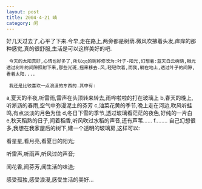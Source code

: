 ```yaml
---
layout: post
title: 2004-4-21 晴 
category: 闲
---
```

好几天过去了,心平了下来.今早,走在路上,两旁都是树荫.微风吹拂着头发,痒痒的那种感觉,真的很舒服,生活是可以这样美好的吧.

     今天的太阳真好,心情也好多了,所以qq的昵称修改为:叶子-阳光,幻想着:蓝天白云树荫,眼光透过树叶的间隙照射下来,那些光斑,摇来移去.风,轻轻吹着,而我,躺在地上,透过叶子的间隙,看着太阳....

     我还是比较喜欢一点浪漫的东西的.其中有:
   a,夏天的半夜,听雷雨,雷声在头顶转来转去,雨哗啦啦的打在玻璃上
   b,春天的晚上,听淅沥的春雨,空气中弥漫泥土的芬芳
   c,油菜花黄的季节,晚上走在河边,吹风听蛙鸣,有点淡淡的月色为佳
   d,冬日下雪的季节,透过玻璃看茫茫的夜色,好纯的一片白
   e,秋天稻熟的日子,闻着稻香,听风吹过水稻的声音,还有芦苇......
   f........
   自己幻想很多,我想在我家屋后的树下,建一个透明的玻璃房,这样可以:

看星星,看月亮,看夏日的阳光;

听雷声,听雨声,听风过的声音;

闻花香,闻芬芳,闻生活的味道;

感受孤独,感受浪漫,感受生活的美好...